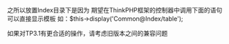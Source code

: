 之所以放置Index目录下是因为
期望在ThinkPHP框架的控制器中调用下面的语句可以直接显示模板
  如：$this->display('Common@Index/table');

如果对TP3.1有更合适的操作，请考虑旧版本之间的兼容问题